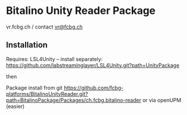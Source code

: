 # Bitalino Unity Reader Package
vr.fcbg.ch / contact vr@fcbg.ch

## Installation

Requires: LSL4Unity – install separately:
https://github.com/labstreaminglayer/LSL4Unity.git?path=UnityPackage

then

Package install from git https://github.com/fcbg-platforms/BitalinoUnityReader.git?path=BitalinoPackage/Packages/ch.fcbg.bitalino-reader
or via openUPM (easier)